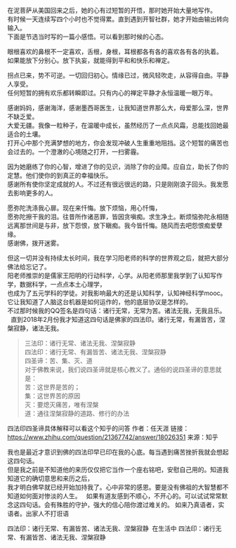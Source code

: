 
在泥菩萨从美国回来之后，她的心有过短暂的开悟，那时她开始大量地写作。    
有时候一天连续写四个小时也不觉得累。直到遇到开智社群，她才开始由输出转向输入。    
下面是节选当时写的一篇小感悟。可以看到那时候的心态。    


眼根喜欢的鼻根不一定喜欢，舌根，身根，耳根都各有各的喜欢各有各的执着。  
如果能放下分别心。放下执妄，就能得到平和和快乐和禅定。  

拐点已来，势不可逆。一切回归初心。情缘已过，微风轻吹走，从容得自由。平静人享受。  
任何短暂的拥有欢乐都转瞬即过。只有内心的禅定平静才永恒温暖一眼万年。  

感谢妈妈，感谢海洋，感谢墨西哥医生，让我知道世界那么大，母爱那么深，世界不缺乏爱。  
大爱无疆。我像一粒种子，在温暖中成长，虽然经历了一点点风霜，总能找回她最适合的土壤。    
打开心中那个充满梦想的地方，你会发现冲破人生重重地阻挡。这个短暂的痛苦也会过去的。一个澄澈的心境随之打开，一扫雾霾。  


因为她磨练了你的心智，增进了你的见识，消除了你的业障。应自立，助长了你的定慧。他们使你的到真正的幸福快乐。    
感谢所有使你坚定成就的人。不过还有很远很远的路，只是刚刚浪子回头。我发愿去影响更多的人。  


愿弥陀洗涤我心扉。现在来忏悔。放下烦恼，用心忏悔，  
愿弥陀擦干我的泪。往昔所作诸恶罪，皆因贪嗔痴。求生净土。断烦恼弥陀永相随  
远离那世间是与非，放下怨恨，放下瞋痴。我今皆忏悔。随风而去吧怨恨痴爱孽缘。  
感谢佛，拨开迷雾。   


但这一切并没有持续太长时间，我在学习阳老师的科学的世界观之后，就把大部分佛法给忘记了。    
阳老师推崇的是儒家王阳明的行动科学，心学。从阳老师那里我学到了认知写作学，数据科学，一点点本土心理学，   
也成为了五元学科的学徒。对我影响最大的还是认知科学，认知神经科学mooc。   
它让我知道了人脑这台机器是如何运作的，他的底层协议是怎样的。  
不过那时候我的QQ签名是四句话：诸行无常，无常为苦。诸法无我，无我且乐。      
直到2018年2月份我才知道这四句话是佛家的四法印。诸行无常，有漏皆苦，涅槃寂静，诸法无我。

>三法印：诸行无常、诸法无我、涅槃寂静  
四法印：诸行无常、有漏皆苦、诸法无我、涅槃寂静  
四圣谛：苦、集、灭、道  
对于佛教来说，我们说四圣谛就是核心教义了。通俗的说四圣谛的意思就是：    
苦：这世界是苦的；    
集：这世界苦的原因    
灭：要熄灭痛苦，唯有涅槃    
道：通往涅槃寂静的道路、修行的办法    

四法印四圣谛具体解释可以看这个知乎的问答
作者：任天涯
链接：https://www.zhihu.com/question/21367742/answer/18026351
来源：知乎

我也是最近才意识到佛的四法印早已印在我的心底。每当遇到痛苦挫折我就会想起这四句话。  
但是我之前是不知道他的来历仅仅把它当作一个座右铭吧，安慰自己用的。知道我知道它的确切意思和来历之后，  
我才明白佛早就已经开始加持我了。心中非常的感恩。要是没有佛祖的大智慧都不知道如何面对惨淡的人生。  
如果有道友感到不顺心，不开心的。可以试试常常默念这四句话。会有殊胜的守护，强大的信心陪你渡过难关的。
如来乃真语者，实语者。出家人不打诳语

四法印：诸行无常、有漏皆苦、诸法无我、涅槃寂静  在生活中
四法印：诸行无常、有漏皆苦、诸法无我、涅槃寂静  
